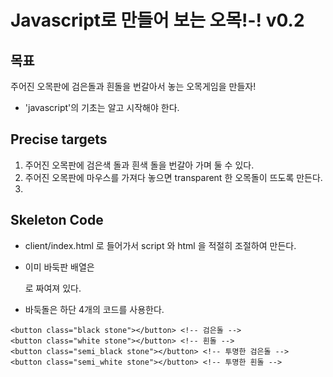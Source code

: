 # Javascript로 만들어 보는 오목!-! v0.2

## 목표
주어진 오목판에 검은돌과 흰돌을 번갈아서 놓는 오목게임을 만들자!

* 'javascript'의 기초는 알고 시작해야 한다.

## Precise targets
1. 주어진 오목판에 검은색 돌과 흰색 돌을 번갈아 가며 둘 수 있다.
2. 주어진 오목판에 마우스를 가져다 놓으면 transparent 한 오목돌이 뜨도록 만든다.
3.

## Skeleton Code
* client/index.html 로 들어가서 script 와 html 을 적절히 조절하여 만든다.

* 이미 바둑판 배열은 <div> 로 짜여져 있다.

* 바둑돌은 하단 4개의 코드를 사용한다.
```{.html}
<button class="black stone"></button> <!-- 검은돌 -->
<button class="white stone"></button> <!-- 흰돌 -->
<button class="semi_black stone"></button> <!-- 투명한 검은돌 -->
<button class="semi_white stone"></button> <!-- 투명한 흰돌 -->
```

